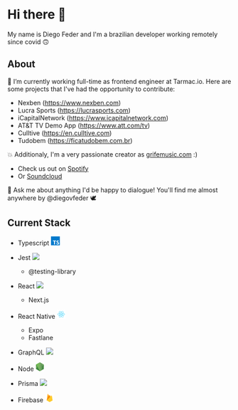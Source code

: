 # Hi there 👋

My name is Diego Feder and I'm a brazilian developer working remotely since covid 🙃

## About

👯 I’m currently working full-time as frontend engineer at Tarmac.io. Here are some projects that I've had the opportunity to contribute:

- Nexben (https://www.nexben.com)
- Lucra Sports (https://lucrasports.com)
- iCapitalNetwork (https://www.icapitalnetwork.com)
- AT&T TV Demo App (https://www.att.com/tv)
- Culltive (https://en.culltive.com)
- Tudobem (https://ficatudobem.com.br)


💥 Additionaly, I'm a very passionate creator as [grifemusic.com](https://grifemusic.com/) :)
- Check us out on [Spotify](https://open.spotify.com/artist/0peVkBhumiuUyxMqc9EGUR)
- Or [Soundcloud](https://soundcloud.com/grifemusic)


💬 Ask me about anything I'd be happy to dialogue! You'll find me almost anywhere by @diegovfeder :dove:

## Current Stack

- Typescript
<code><img height="20" src="https://raw.githubusercontent.com/github/explore/80688e429a7d4ef2fca1e82350fe8e3517d3494d/topics/typescript/typescript.png"></code>

- Jest
<code><img height="20" src="https://cdn.auth0.com/blog/testing-react-with-jest/logo.png"></code>
  - @testing-library

- React
<code><img height="20" src="https://upload.wikimedia.org/wikipedia/commons/thumb/a/a7/React-icon.svg/1200px-React-icon.svg.png"></code>
  - Next.js

- React Native
<code><img height="20" src="https://raw.githubusercontent.com/github/explore/80688e429a7d4ef2fca1e82350fe8e3517d3494d/topics/react-native/react-native.png"></code>
  - Expo
  - Fastlane

- GraphQL
<code><img height="20" src="https://graphql.org/img/logo.svg"></code>

- Node
<code><img height="20" src="https://raw.githubusercontent.com/github/explore/80688e429a7d4ef2fca1e82350fe8e3517d3494d/topics/nodejs/nodejs.png"></code>

- Prisma
<code><img height="20" src="https://www.freelogovectors.net/wp-content/uploads/2022/01/prisma_logo-freelogovectors.net_.png"></code>

- Firebase
<code><img height="20" src="https://raw.githubusercontent.com/github/explore/80688e429a7d4ef2fca1e82350fe8e3517d3494d/topics/firebase/firebase.png"></code>


<!--
**diegovfeder/diegovfeder** is a ✨ _special_ ✨ repository because its `README.md` (this file) appears on your GitHub profile.
-->
